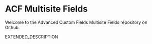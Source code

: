 # ACF Multisite Fields

Welcome to the Advanced Custom Fields Multisite Fields repository on Github.

EXTENDED_DESCRIPTION